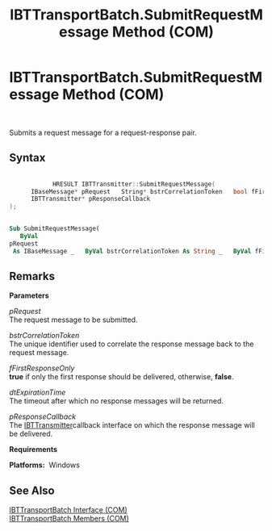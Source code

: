 ﻿---
title: IBTTransportBatch.SubmitRequestMessage Method (COM)
TOCTitle: IBTTransportBatch.SubmitRequestMessage Method (COM)
ms:assetid: 772f55ee-b0a4-49e4-83b4-dc1c5e35f4e8
ms:mtpsurl: https://msdn.microsoft.com/library/Aa560878(v=BTS.80)
ms:contentKeyID: 51529029
ms.date: 08/30/2017
mtps_version: v=BTS.80
dev_langs:
- c++
- vb
---

# IBTTransportBatch.SubmitRequestMessage Method (COM)

 

Submits a request message for a request-response pair.

## Syntax

``` c++
  
            HRESULT IBTTransmitter::SubmitRequestMessage(  
      IBaseMessage* pRequest   String* bstrCorrelationToken   bool fFirstResponseOnly   DateTime dtExpirationTime  
      IBTTransmitter* pResponseCallback   
);  
```

``` vb
  
Sub SubmitRequestMessage(  
   ByVal   
pRequest  
 As IBaseMessage _   ByVal bstrCorrelationToken As String _   ByVal fFirstResponseOnly As Boolean _   ByVal dtExpirationTime As DateTime _   ByVal pResponseCallback As IBTTransmitter _)  
```

## Remarks

**Parameters**

*pRequest*  
The request message to be submitted.

*bstrCorrelationToken*  
The unique identifier used to correlate the response message back to the request message.

*fFirstResponseOnly*  
**true** if only the first response should be delivered, otherwise, **false**.

*dtExpirationTime*  
The timeout after which no response messages will be returned.

*pResponseCallback*  
The [IBTTransmitter](ibttransmitter-interface-com.md)callback interface on which the response message will be delivered.

**Requirements**

**Platforms:**  Windows

## See Also

[IBTTransportBatch Interface (COM)](ibttransportbatch-interface-com.md)  
[IBTTransportBatch Members (COM)](ibttransportbatch-members-com.md)

